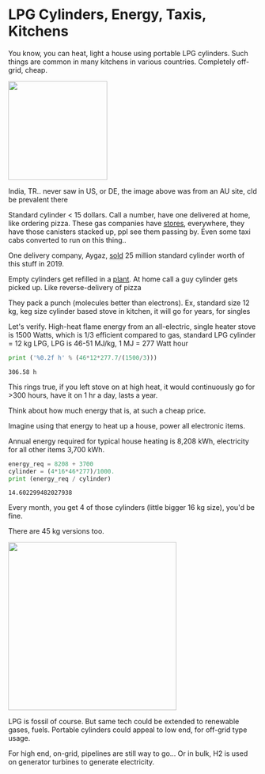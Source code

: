 # LPG Cylinders, Energy, Taxis, Kitchens

You know, you can heat, light a house using portable LPG
cylinders. Such things are common in many kitchens in various
countries. Completely off-grid, cheap.

<img width="200" src="https://pbs.twimg.com/media/EurzkRsXEAUWPwi?format=jpg&name=small"/>

India, TR.. never saw in US, or DE, the image above was from an AU
site, cld be prevalent there

Standard cylinder < 15 dollars. Call a number, have one delivered at
home, like ordering pizza. These gas companies have
[stores](https://pbs.twimg.com/media/Eur2kgXXUAI9Yoy?format=jpg&name=small),
everywhere, they have those canisters stacked up, ppl see them passing
by. Even some taxi cabs converted to run on this thing..

One delivery company, Aygaz, [sold](https://www.aygaz.com.tr/uploads/yatirimci-iliskileri/yatirimci-sunumlari/25a0abbc_45db_4a83_a0d7_f495d521cfa9__aygaz-ir-presentation_february-2020.pdf)
25 million standard cylinder worth of this stuff in 2019.

Empty cylinders get refilled in a [plant](https://pbs.twimg.com/media/EuvTpEwWgAAh9ac?format=jpg&name=small).
At home call a guy cylinder gets picked up. Like reverse-delivery of pizza

They pack a punch (molecules better than electrons). Ex, standard size
12 kg, keg size cylinder based stove in kitchen, it will go for
years, for singles

Let's verify. High-heat flame energy from an all-electric, single
heater stove is 1500 Watts, which is 1/3 efficient compared to gas,
standard LPG cylinder = 12 kg LPG, LPG is 46-51 MJ/kg, 1 MJ = 277 Watt
hour

```python
print ('%0.2f h' % (46*12*277.7/(1500/3)))
```

```text
306.58 h
```

This rings true, if you left stove on at high heat, it would
continuously go for >300 hours, have it on 1 hr a day, lasts a year.

Think about how much energy that is, at such a cheap price.

Imagine using that energy to heat up a house, power all electronic items.

Annual energy required for typical house heating is 8,208 kWh,
electricity for all other items 3,700 kWh.

```python
energy_req = 8208 + 3700
cylinder = (4*16*46*277)/1000.
print (energy_req / cylinder)
```

```text
14.602299482027938
```

Every month, you get 4 of those cylinders (little bigger 16 kg size),
you'd be fine.

There are 45 kg versions too.

<img width="340" src="https://pbs.twimg.com/media/EuvTvxaXUAAgkJ9?format=jpg&name=small"/>

LPG is fossil of course. But same tech could be extended to renewable
gases, fuels. Portable cylinders could appeal to low end, for off-grid
type usage.

For high end, on-grid, pipelines are still way to go... Or in bulk, H2
is used on generator turbines to generate electricity. 
